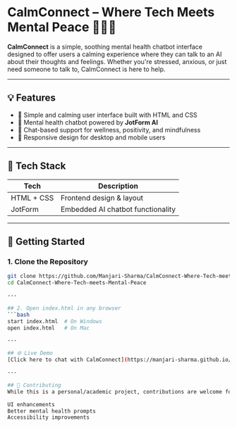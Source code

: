 # CalmConnect – Where Tech Meets Mental Peace 🧘‍♀️💬

**CalmConnect** is a simple, soothing mental health chatbot interface designed to offer users a calming experience where they can talk to an AI about their thoughts and feelings. Whether you're stressed, anxious, or just need someone to talk to, CalmConnect is here to help.

---

## 💡 Features

- 🌿 Simple and calming user interface built with HTML and CSS
- 🤖 Mental health chatbot powered by **JotForm AI**
- 💬 Chat-based support for wellness, positivity, and mindfulness
- 📱 Responsive design for desktop and mobile users

---

## 🔧 Tech Stack

| Tech        | Description                     |
|-------------|---------------------------------|
| HTML + CSS  | Frontend design & layout        |
| JotForm     | Embedded AI chatbot functionality |

---

## 🚀 Getting Started

### 1. Clone the Repository
```bash
git clone https://github.com/Manjari-Sharma/CalmConnect-Where-Tech-meets-Mental-Peace.git
cd CalmConnect-Where-Tech-meets-Mental-Peace

---

## 2. Open index.html in any browser
```bash
start index.html  # On Windows
open index.html   # On Mac

---

## 🌐 Live Demo
[Click here to chat with CalmConnect](https://manjari-sharma.github.io/CalmConnect-Where-Tech-meets-Mental-Peace/)

---

## 🤝 Contributing
While this is a personal/academic project, contributions are welcome for:

UI enhancements
Better mental health prompts
Accessibility improvements
